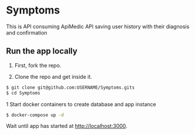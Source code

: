 # Symptoms

This is API consuming ApiMedic API saving user history with their diagnosis and confirmation

## Run the app locally

1. First, fork the repo.

2. Clone the repo and get inside it.

```bash
$ git clone git@github.com:USERNAME/Symptoms.gits
$ cd Symptoms
```

1 Start docker containers to create database and app instance

```bash
$ docker-compose up -d
```

Wait until app has started at [http://localhost:3000](http://localhost:3000).
